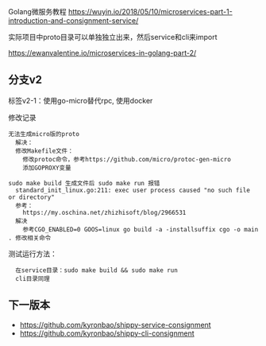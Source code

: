 Golang微服务教程
https://wuyin.io/2018/05/10/microservices-part-1-introduction-and-consignment-service/

实际项目中proto目录可以单独独立出来，然后service和cli来import

https://ewanvalentine.io/microservices-in-golang-part-2/  
## 分支v2  
  标签v2-1：使用go-micro替代rpc, 使用docker  
  
  修改记录  
  
    无法生成micro版的proto  
      解决：  
      修改Makefile文件：  
        修改protoc命令，参考https://github.com/micro/protoc-gen-micro  
        添加GOPROXY变量  
         
    sudo make build 生成文件后 sudo make run 报错  
      standard_init_linux.go:211: exec user process caused "no such file or directory"  
      参考：  
        https://my.oschina.net/zhizhisoft/blog/2966531  
      解决  
        参考CGO_ENABLED=0 GOOS=linux go build -a -installsuffix cgo -o main . 修改相关命令 
         
  测试运行方法： 
   
      在service目录：sudo make build && sudo make run  
      cli目录同理  
   
## 下一版本
  - https://github.com/kyronbao/shippy-service-consignment
  - https://github.com/kyronbao/shippy-cli-consignment
  



